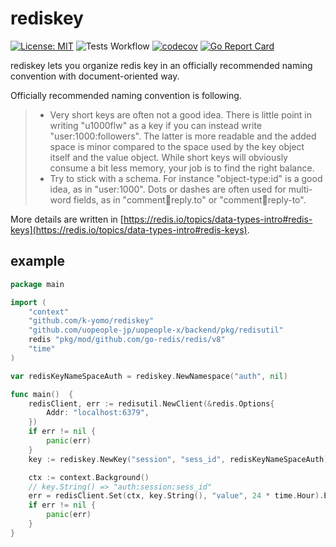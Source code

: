 # rediskey

[![License: MIT](https://img.shields.io/badge/License-MIT-blue.svg)](./LICENSE)
![Tests Workflow](https://github.com/k-yomo/rediskey/workflows/Tests/badge.svg)
[![codecov](https://codecov.io/gh/k-yomo/rediskey/branch/main/graph/badge.svg)](https://codecov.io/gh/k-yomo/rediskey)
[![Go Report Card](https://goreportcard.com/badge/k-yomo/rediskey)](https://goreportcard.com/report/k-yomo/rediskey)

rediskey lets you organize redis key in an officially recommended naming convention with document-oriented way.

Officially recommended naming convention is following.
> -  Very short keys are often not a good idea. There is little point in writing "u1000flw" as a key if you can instead write "user:1000:followers". The latter is more readable and the added space is minor compared to the space used by the key object itself and the value object. While short keys will obviously consume a bit less memory, your job is to find the right balance.
> - Try to stick with a schema. For instance "object-type:id" is a good idea, as in "user:1000". Dots or dashes are often used for multi-word fields, as in "comment:1234:reply.to" or "comment:1234:reply-to".

More details are written in [https://redis.io/topics/data-types-intro#redis-keys](https://redis.io/topics/data-types-intro#redis-keys).

## example
```go
package main

import (
	"context"
	"github.com/k-yomo/rediskey"
	"github.com/uopeople-jp/uopeople-x/backend/pkg/redisutil"
	redis "pkg/mod/github.com/go-redis/redis/v8"
	"time"
)

var redisKeyNameSpaceAuth = rediskey.NewNamespace("auth", nil)

func main()  {
	redisClient, err := redisutil.NewClient(&redis.Options{
		Addr: "localhost:6379",
	})
	if err != nil {
		panic(err)
	}
	key := rediskey.NewKey("session", "sess_id", redisKeyNameSpaceAuth)

	ctx := context.Background()
	// key.String() => "auth:session:sess_id"
	err = redisClient.Set(ctx, key.String(), "value", 24 * time.Hour).Err()
	if err != nil {
		panic(err)
	}
}

```